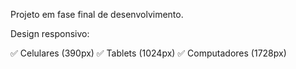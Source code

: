 Projeto em fase final de desenvolvimento.

Design responsivo:

✅ Celulares (390px)
✅ Tablets (1024px)
✅ Computadores (1728px)
